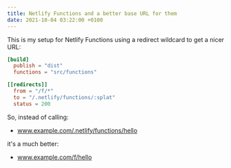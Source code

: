 ```yaml
---
title: Netlify Functions and a better base URL for them
date: 2021-10-04 03:22:00 +0100
---
```




This is my setup for Netlify Functions using a redirect wildcard to get a nicer URL:

```toml
[build]
  publish = "dist"
  functions = "src/functions"

[[redirects]]
  from = "/f/*"
  to = "/.netlify/functions/:splat"
  status = 200
```

So, instead of calling:

- www.example.com/.netlify/functions/hello

it's a much better:

-  www.example.com/f/hello

